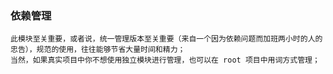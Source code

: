### 依赖管理

    此模块至关重要，或者说，统一管理版本至关重要（来自一个因为依赖问题而加班两小时的人的忠告），规范的使用，往往能够节省大量时间和精力；
    当然，如果真实项目中你不想使用独立模块进行管理，也可以在 root 项目中用词方式管理；
